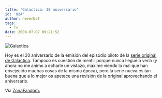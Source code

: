 ```yaml
---
title: 'Galactica: 30 aniversario'
id: '824'
author: neverbot
tags:
  - Tv
date: 2008-07-07 09:21:52
---
```


![Galactica](./galactica_insignia.png "Galactica")

Hoy es el 30 aniversario de la emisión del episodio piloto de la [serie original de Galactica](http://en.wikipedia.org/wiki/Battlestar_Galactica_%281978_TV_series%29). Tampoco es cuestión de mentir porque nunca llegué a verla (y ahora no me animo a echarle un vistazo, máxime viendo lo mal que han envejecido muchas cosas de la misma época), pero la serie nueva es tan buena que a lo mejor os apetece una revisión de la original aprovechando el aniversario.

Via [ZonaFandom.](http://www.zonafandom.com/2008/07/07-30-anos-de-battlestar-galactica)